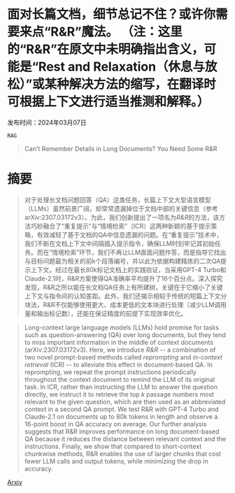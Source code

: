 # 面对长篇文档，细节总记不住？或许你需要来点“R&R”魔法。 （注：这里的“R&R”在原文中未明确指出含义，可能是“Rest and Relaxation（休息与放松）”或某种解决方法的缩写，在翻译时可根据上下文进行适当推测和解释。）

发布时间：2024年03月07日

`RAG`

> Can't Remember Details in Long Documents? You Need Some R&R

# 摘要

> 对于处理长文档问题回答（QA）这类任务，长篇上下文大型语言模型（LLMs）虽然前景广阔，却常常遗漏掉位于文档中部的关键信息（参考arXiv:2307.03172v3）。为此，我们创新提出了一项名为$\textit{R&R}$的方法，该方法巧妙融合了“重复提示”与“情境检索”（ICR）这两种新颖的基于提示策略，有效减轻了基于文档的QA中信息遗漏的问题。在“重复提示”技术中，我们不断在文档上下文中间隔插入提示指令，确保LLM时刻牢记其初始任务。而在“情境检索”环节，我们不再让LLM直面问题作答，而是指导它找出与目标问题最为相关的前k个段落编号，并以此为依据构建精炼的二次QA提示上下文。经过在最长80k标记文档上的实践验证，当采用GPT-4 Turbo和Claude-2.1时，R&R方案使得QA准确率平均提升了16个百分点。深入探究发现，R&R之所以能在长文档QA任务上有所建树，关键在于它缩小了关键上下文与指令间的认知差距。此外，我们还揭示相较于传统的短篇上下文分块法，R&R不仅能够使用更大、成本更低的文本块进行处理（减少LLM调用量和输出标记数），还能在保证精度的前提下实现效率优化。

> Long-context large language models (LLMs) hold promise for tasks such as question-answering (QA) over long documents, but they tend to miss important information in the middle of context documents (arXiv:2307.03172v3). Here, we introduce $\textit{R&R}$ -- a combination of two novel prompt-based methods called $\textit{reprompting}$ and $\textit{in-context retrieval}$ (ICR) -- to alleviate this effect in document-based QA. In reprompting, we repeat the prompt instructions periodically throughout the context document to remind the LLM of its original task. In ICR, rather than instructing the LLM to answer the question directly, we instruct it to retrieve the top $k$ passage numbers most relevant to the given question, which are then used as an abbreviated context in a second QA prompt. We test R&R with GPT-4 Turbo and Claude-2.1 on documents up to 80k tokens in length and observe a 16-point boost in QA accuracy on average. Our further analysis suggests that R&R improves performance on long document-based QA because it reduces the distance between relevant context and the instructions. Finally, we show that compared to short-context chunkwise methods, R&R enables the use of larger chunks that cost fewer LLM calls and output tokens, while minimizing the drop in accuracy.

[Arxiv](https://arxiv.org/abs/2403.05004)